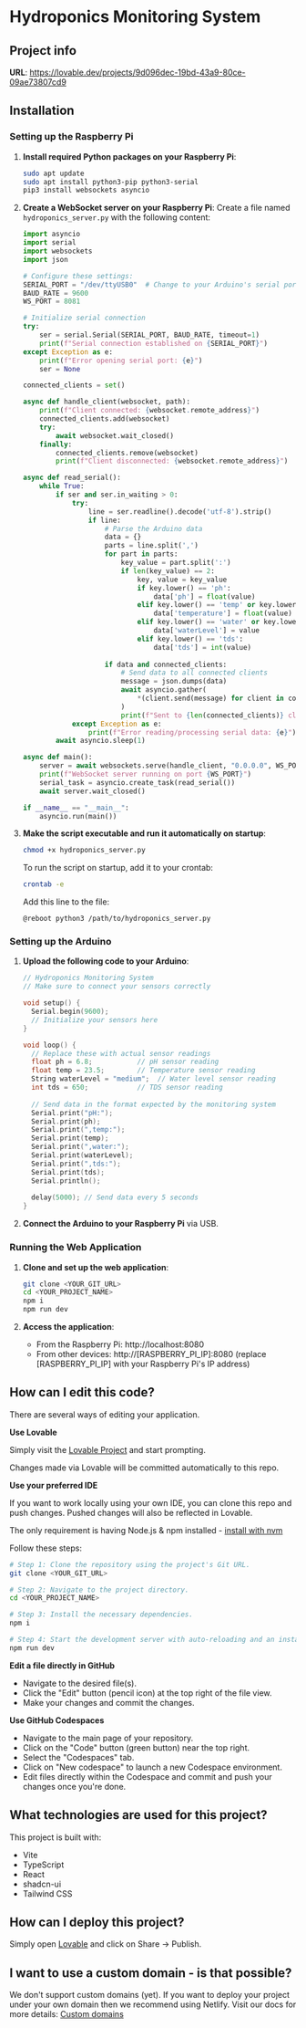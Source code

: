
# Hydroponics Monitoring System

## Project info

**URL**: https://lovable.dev/projects/9d096dec-19bd-43a9-80ce-09ae73807cd9

## Installation

### Setting up the Raspberry Pi

1. **Install required Python packages on your Raspberry Pi**:
   ```bash
   sudo apt update
   sudo apt install python3-pip python3-serial
   pip3 install websockets asyncio
   ```

2. **Create a WebSocket server on your Raspberry Pi**:
   Create a file named `hydroponics_server.py` with the following content:
   ```python
   import asyncio
   import serial
   import websockets
   import json
   
   # Configure these settings:
   SERIAL_PORT = "/dev/ttyUSB0"  # Change to your Arduino's serial port
   BAUD_RATE = 9600
   WS_PORT = 8081
   
   # Initialize serial connection
   try:
       ser = serial.Serial(SERIAL_PORT, BAUD_RATE, timeout=1)
       print(f"Serial connection established on {SERIAL_PORT}")
   except Exception as e:
       print(f"Error opening serial port: {e}")
       ser = None
   
   connected_clients = set()
   
   async def handle_client(websocket, path):
       print(f"Client connected: {websocket.remote_address}")
       connected_clients.add(websocket)
       try:
           await websocket.wait_closed()
       finally:
           connected_clients.remove(websocket)
           print(f"Client disconnected: {websocket.remote_address}")
   
   async def read_serial():
       while True:
           if ser and ser.in_waiting > 0:
               try:
                   line = ser.readline().decode('utf-8').strip()
                   if line:
                       # Parse the Arduino data
                       data = {}
                       parts = line.split(',')
                       for part in parts:
                           key_value = part.split(':')
                           if len(key_value) == 2:
                               key, value = key_value
                               if key.lower() == 'ph':
                                   data['ph'] = float(value)
                               elif key.lower() == 'temp' or key.lower() == 'temperature':
                                   data['temperature'] = float(value)
                               elif key.lower() == 'water' or key.lower() == 'waterlevel':
                                   data['waterLevel'] = value
                               elif key.lower() == 'tds':
                                   data['tds'] = int(value)
                       
                       if data and connected_clients:
                           # Send data to all connected clients
                           message = json.dumps(data)
                           await asyncio.gather(
                               *(client.send(message) for client in connected_clients)
                           )
                           print(f"Sent to {len(connected_clients)} clients: {message}")
               except Exception as e:
                   print(f"Error reading/processing serial data: {e}")
           await asyncio.sleep(1)
   
   async def main():
       server = await websockets.serve(handle_client, "0.0.0.0", WS_PORT)
       print(f"WebSocket server running on port {WS_PORT}")
       serial_task = asyncio.create_task(read_serial())
       await server.wait_closed()
   
   if __name__ == "__main__":
       asyncio.run(main())
   ```

3. **Make the script executable and run it automatically on startup**:
   ```bash
   chmod +x hydroponics_server.py
   ```

   To run the script on startup, add it to your crontab:
   ```bash
   crontab -e
   ```
   
   Add this line to the file:
   ```
   @reboot python3 /path/to/hydroponics_server.py
   ```

### Setting up the Arduino

1. **Upload the following code to your Arduino**:
   ```cpp
   // Hydroponics Monitoring System
   // Make sure to connect your sensors correctly
   
   void setup() {
     Serial.begin(9600);
     // Initialize your sensors here
   }
   
   void loop() {
     // Replace these with actual sensor readings
     float ph = 6.8;           // pH sensor reading
     float temp = 23.5;        // Temperature sensor reading
     String waterLevel = "medium";  // Water level sensor reading
     int tds = 650;            // TDS sensor reading
     
     // Send data in the format expected by the monitoring system
     Serial.print("pH:");
     Serial.print(ph);
     Serial.print(",temp:");
     Serial.print(temp);
     Serial.print(",water:");
     Serial.print(waterLevel);
     Serial.print(",tds:");
     Serial.print(tds);
     Serial.println();
     
     delay(5000); // Send data every 5 seconds
   }
   ```

2. **Connect the Arduino to your Raspberry Pi** via USB.

### Running the Web Application

1. **Clone and set up the web application**:
   ```bash
   git clone <YOUR_GIT_URL>
   cd <YOUR_PROJECT_NAME>
   npm i
   npm run dev
   ```

2. **Access the application**:
   - From the Raspberry Pi: http://localhost:8080
   - From other devices: http://[RASPBERRY_PI_IP]:8080 (replace [RASPBERRY_PI_IP] with your Raspberry Pi's IP address)

## How can I edit this code?

There are several ways of editing your application.

**Use Lovable**

Simply visit the [Lovable Project](https://lovable.dev/projects/9d096dec-19bd-43a9-80ce-09ae73807cd9) and start prompting.

Changes made via Lovable will be committed automatically to this repo.

**Use your preferred IDE**

If you want to work locally using your own IDE, you can clone this repo and push changes. Pushed changes will also be reflected in Lovable.

The only requirement is having Node.js & npm installed - [install with nvm](https://github.com/nvm-sh/nvm#installing-and-updating)

Follow these steps:

```sh
# Step 1: Clone the repository using the project's Git URL.
git clone <YOUR_GIT_URL>

# Step 2: Navigate to the project directory.
cd <YOUR_PROJECT_NAME>

# Step 3: Install the necessary dependencies.
npm i

# Step 4: Start the development server with auto-reloading and an instant preview.
npm run dev
```

**Edit a file directly in GitHub**

- Navigate to the desired file(s).
- Click the "Edit" button (pencil icon) at the top right of the file view.
- Make your changes and commit the changes.

**Use GitHub Codespaces**

- Navigate to the main page of your repository.
- Click on the "Code" button (green button) near the top right.
- Select the "Codespaces" tab.
- Click on "New codespace" to launch a new Codespace environment.
- Edit files directly within the Codespace and commit and push your changes once you're done.

## What technologies are used for this project?

This project is built with:

- Vite
- TypeScript
- React
- shadcn-ui
- Tailwind CSS

## How can I deploy this project?

Simply open [Lovable](https://lovable.dev/projects/9d096dec-19bd-43a9-80ce-09ae73807cd9) and click on Share -> Publish.

## I want to use a custom domain - is that possible?

We don't support custom domains (yet). If you want to deploy your project under your own domain then we recommend using Netlify. Visit our docs for more details: [Custom domains](https://docs.lovable.dev/tips-tricks/custom-domain/)
